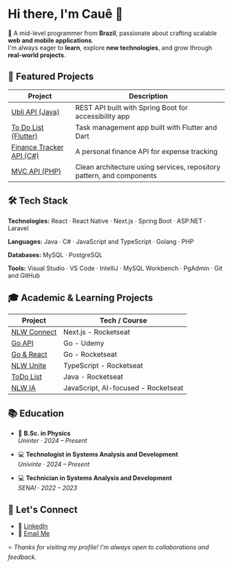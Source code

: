 # Hi there, I'm Cauê 👋

🎯 A mid-level programmer from **Brazil**, passionate about crafting scalable **web and mobile applications**.  
I'm always eager to **learn**, explore **new technologies**, and grow through **real-world projects**.

## 💼 Featured Projects
| Project | Description |
|--------|-------------|
| [Ubli API (Java)](https://github.com/caue-vieira/Ubli-backend) | REST API built with Spring Boot for accessibility app |
| [To Do List (Flutter)](https://github.com/caue-vieira/Flutter-ToDoList) | Task management app built with Flutter and Dart |
| [Finance Tracker API (C#)](https://github.com/caue-vieira/finance-tracker) | A personal finance API for expense tracking |
| [MVC API (PHP)](https://github.com/caue-vieira/API-PHP) | Clean architecture using services, repository pattern, and components |

## 🛠 Tech Stack
**Technologies:**
React · React Native · Next.js · Spring Boot · ASP.NET · Laravel

**Languages:**
Java · C# · JavaScript and TypeScript · Golang · PHP

**Databases:**
MySQL · PostgreSQL

**Tools:**
Visual Studio · VS Code · IntelliJ · MySQL Workbench · PgAdmin · Git and GitHub

## 🎓 Academic & Learning Projects
| Project | Tech / Course |
|---------|---------------|
| [NLW Connect](https://github.com/caue-vieira/NLW-Connect-React) | Next.js - Rocketseat |
| [Go API](https://github.com/caue-vieira/Golang-Udemy) | Go - Udemy |
| [Go & React](https://github.com/caue-vieira/Go-React) | Go - Rocketseat |
| [NLW Unite](https://github.com/caue-vieira/NLW-Unite) | TypeScript - Rocketseat |
| [ToDo List](https://github.com/caue-vieira/ToDoList) | Java - Rocketseat |
| [NLW IA](https://github.com/caue-vieira/nlwia-modified) | JavaScript, AI-focused - Rocketseat |

## 📚 Education

- 🔭 **B.Sc. in Physics**  
  _Uninter · 2024 – Present_

- 💻 **Technologist in Systems Analysis and Development**  
  _Univinte · 2024 – Present_

- 💻 **Technician in Systems Analysis and Development**  
  _SENAI · 2022 – 2023_

## 👥 Let's Connect
- 💼 [LinkedIn](https://www.linkedin.com/in/cau%C3%AA-c-649741240/)
- 📧 [Email Me](cauevcaetano@gmail.com)

⭐️ *Thanks for visiting my profile! I'm always open to collaborations and feedback.*

<!--
**caue-vieira/caue-vieira** is a ✨ _special_ ✨ repository because its `README.md` (this file) appears on your GitHub profile.

Here are some ideas to get you started:

- 🔭 I’m currently working on ...
- 🌱 I’m currently learning ...
- 👯 I’m looking to collaborate on ...
- 🤔 I’m looking for help with ...
- 💬 Ask me about ...
- 📫 How to reach me: ...
- 😄 Pronouns: ...
- ⚡ Fun fact: ...
-->
